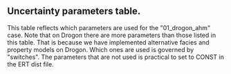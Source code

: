 ## Uncertainty parameters table.

This table reflects which parameters are used for the "01_drogon_ahm" case. Note that on Drogon there are more parameters than those listed in this table. That is because we have implemented alternative facies and property models on Drogon. Which ones are used is governed by "switches". The parameters that are not used is practical to set to CONST in the ERT dist file.